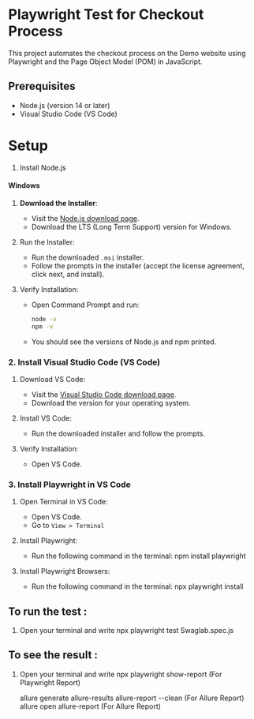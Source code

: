 # Playwright Test for Checkout Process

This project automates the checkout process on the Demo website using Playwright and the Page Object Model (POM) in JavaScript.

## Prerequisites

- Node.js (version 14 or later)
- Visual Studio Code (VS Code)

# Setup

1. Install Node.js

#### Windows

1. **Download the Installer**: 
   - Visit the [Node.js download page](https://nodejs.org/).
   - Download the LTS (Long Term Support) version for Windows.

2. Run the Installer:
   - Run the downloaded `.msi` installer.
   - Follow the prompts in the installer (accept the license agreement, click next, and install).

3. Verify Installation:
   - Open Command Prompt and run:
     ```bash
     node -v
     npm -v
     ```
   - You should see the versions of Node.js and npm printed.



### 2. Install Visual Studio Code (VS Code)

1. Download VS Code:
   - Visit the [Visual Studio Code download page](https://code.visualstudio.com/Download).
   - Download the version for your operating system.

2. Install VS Code:
   - Run the downloaded installer and follow the prompts.

3. Verify Installation:
   - Open VS Code.

### 3. Install Playwright in VS Code

1. Open Terminal in VS Code:
   - Open VS Code.
   - Go to `View > Terminal` 

2. Install Playwright:
   - Run the following command in the terminal:
     npm install playwright
     

3. Install Playwright Browsers:
   - Run the following command in the terminal:
     npx playwright install
   


## To run the test :

1. Open your terminal and write
   npx playwright test Swaglab.spec.js

   
## To see the result :

1. Open your terminal and write
   npx playwright show-report (For Playwright Report)
   
   allure generate allure-results allure-report --clean (For Allure Report)
   allure open allure-report (For Allure Report)
